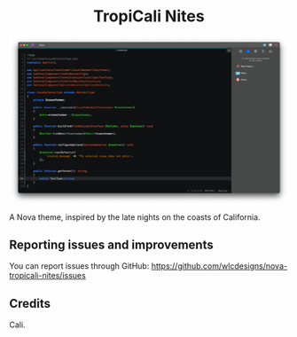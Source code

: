 <h1 align="center">TropiCali Nites</h1>
<img align="center" src="https://github.com/wlcdesigns/nova-tropicali-nites/blob/main/Tropicali%20Nites.novaextension/Images/tropicali-nites-preview.png" alt="Cobalt theme screenshot">

A Nova theme, inspired by the late nights on the coasts of California.

## Reporting issues and improvements
You can report issues through GitHub: https://github.com/wlcdesigns/nova-tropicali-nites/issues

## Credits
Cali.